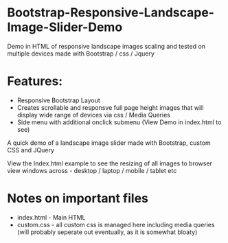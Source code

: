 # Bootstrap-Responsive-Landscape-Image-Slider-Demo
Demo in HTML of responsive landscape images scaling and tested on multiple devices made with Bootstrap / css / Jquery

# Features:
<ul>
<li>Responsive Bootstrap Layout</li>
<li>Creates scrollable and responsve full page height images that will display wide range of devices via css / Media Queries</li>  
<li>Side menu with additional onclick submenu (View Demo in index.html to see)</li>
</ul>
A quick demo of a landscape image slider made with Bootstrap, custom CSS and JQuery

View the Index.html example to see the resizing of all images to browser view windows across - desktop / laptop / mobile / tablet etc

# Notes on important files
<ul>
<li>index.html - Main HTML </li>
<li>custom.css - all custom css is managed here including media queries (will probably seperate out eventually, as it is somewhat bloaty)</li>
<ul>

